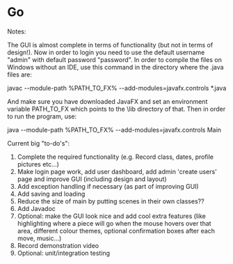 # Go

Notes:

The GUI is almost complete in terms of functionality (but not in terms of design!). Now in order to login you need to use the default username "admin" with default password "password".
In order to compile the files on Windows without an IDE, use this command in the directory where the .java files are:

javac --module-path %PATH_TO_FX% --add-modules=javafx.controls *.java

And make sure you have downloaded JavaFX and set an environment variable PATH_TO_FX which points to the \lib directory of that. Then in order to run the program, use:

java --module-path %PATH_TO_FX% --add-modules=javafx.controls Main


Current big "to-do's":

1. Complete the required functionality (e.g. Record class, dates, profile pictures etc...)
2. Make login page work, add user dashboard, add admin 'create users' page and improve GUI (including design and layout)
3. Add exception handling if necessary (as part of improving GUI)
4. Add saving and loading
5. Reduce the size of main by putting scenes in their own classes??
6. Add Javadoc
7. Optional: make the GUI look nice and add cool extra features (like highlighting where a piece will go when the mouse hovers over that area, different colour themes, optional confirmation boxes after each move, music...)
8. Record demonstration video
9. Optional: unit/integration testing
